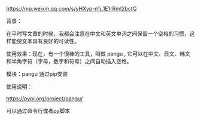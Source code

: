 





https://mp.weixin.qq.com/s/yHXyp-n1j_1E1rRml2bctQ



背景：

在平时写文章的时候，我都会注意在中文和英文单词之间保留一个空格的习惯，这样能使文本具有良好的可读性。



使用效果：现在，有一个很棒的工具，叫做 pangu , 它可以在中文、日文、韩文和半角字符（字母，数字和符号）之间自动插入空格。



模块：pangu  通过pip安装



使用说明：

https://pypi.org/project/pangu/



可以通过命令行或者py脚本